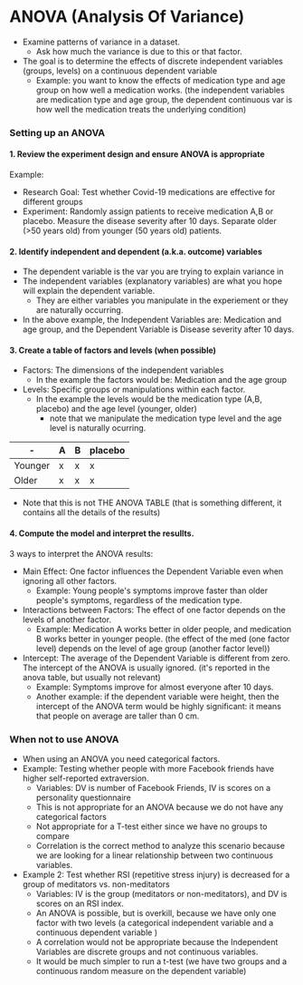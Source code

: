 # ANOVA (Analysis Of Variance)

- Examine patterns of variance in a dataset.
  - Ask how much the variance is due to this or that factor.
- The goal is to determine the effects of discrete independent variables (groups, levels) on a continuous dependent variable
  - Example: you want to know the effects of medication type and age group on how well a medication works. (the independent variables are medication type and age group, the dependent continuous var is how well the medication treats the underlying condition)

### Setting up an ANOVA

#### 1. Review the experiment design and ensure ANOVA is appropriate

Example:

- Research Goal: Test whether Covid-19 medications are effective for different groups
- Experiment: Randomly assign patients to receive medication A,B or placebo. Measure the disease severity after 10 days. Separate older (>50 years old) from younger (50 years old) patients.

#### 2. Identify independent and dependent (a.k.a. outcome) variables

- The dependent variable is the var you are trying to explain variance in
- The independent variables (explanatory variables) are what you hope will explain the dependent variable.
  - They are either variables you manipulate in the experiement or they are naturally occurring.
- In the above example, the Independent Variables are: Medication and age group, and the Dependent Variable is Disease severity after 10 days.

#### 3. Create a table of factors and levels (when possible)

- Factors: The dimensions of the independent variables
  - In the example the factors would be: Medication and the age group
- Levels: Specific groups or manipulations within each factor.
  - In the example the levels would be the medication type (A,B, placebo) and the age level (younger, older)
    - note that we manipulate the medication type level and the age level is naturally ocurring.

| -       | A   | B   | placebo |
| ------- | --- | --- | ------- |
| Younger | x   | x   | x       |
| Older   | x   | x   | x       |

- Note that this is not THE ANOVA TABLE (that is something different, it contains all the details of the results)

#### 4. Compute the model and interpret the resullts.

3 ways to interpret the ANOVA results:

- Main Effect: One factor influences the Dependent Variable even when ignoring all other factors.
  - Example: Young people's symptoms improve faster than older people's symptoms, regardless of the medication type.
- Interactions between Factors: The effect of one factor depends on the levels of another factor.
  - Example: Medication A works better in older people, and medication B works better in younger people. (the effect of the med (one factor level) depends on the level of age group (another factor level))
- Intercept: The average of the Dependent Variable is different from zero. The intercept of the ANOVA
  is usually ignored. (it's reported in the anova table, but usually not relevant)
  - Example: Symptoms improve for almost everyone after 10 days.
  - Another example: if the dependent variable were height, then the intercept of the ANOVA term would be highly significant: it means that people on average are taller than 0 cm.

### When not to use ANOVA

- When using an ANOVA you need categorical factors.
- Example: Testing whether people with more Facebook friends have higher self-reported extraversion.
  - Variables: DV is number of Facebook Friends, IV is scores on a personality questionnaire
  - This is not appropriate for an ANOVA because we do not have any categorical factors
  - Not appropriate for a T-test either since we have no groups to compare
  - Correlation is the correct method to analyze this scenario because we are looking for a linear relationship between two continuous variables.
- Example 2: Test whether RSI (repetitive stress injury) is decreased for a group of meditators vs. non-meditators
  - Variables: IV is the group (meditators or non-meditators), and DV is scores on an RSI index.
  - An ANOVA is possible, but is overkill, because we have only one factor with two levels (a categorical independent variable and a continuous dependent variable )
  - A correlation would not be appropriate because the Independent Variables are discrete groups and not continuous variables.
  - It would be much simpler to run a t-test (we have two groups and a continuous random measure on the dependent variable)

